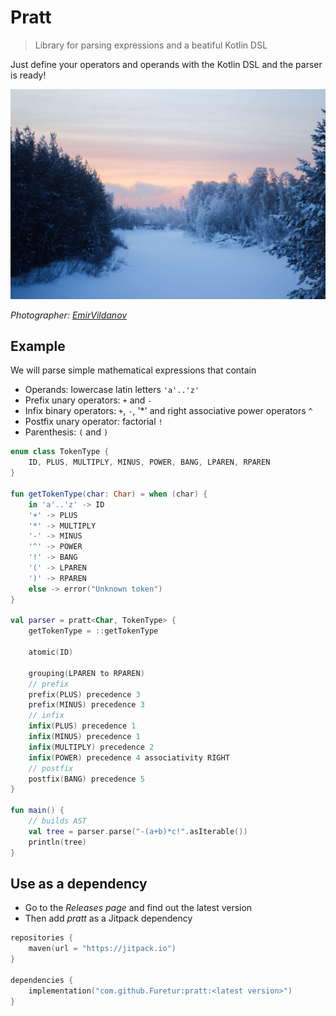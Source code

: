 # Pratt

> Library for parsing expressions and a beatiful Kotlin DSL

Just define your operators and operands with the Kotlin DSL and the parser is ready!

![Dawn and trees](img/dawn_and_trees.jpg)

*Photographer: [EmirVildanov](https://github.com/EmirVildanov)*

## Example

We will parse simple mathematical expressions that contain

* Operands: lowercase latin letters `'a'..'z'`
* Prefix unary operators: `+` and `-`
* Infix binary operators: `+`, `-`, '*' and right associative power operators `^`
* Postfix unary operator: factorial `!`
* Parenthesis: `(` and `)`

```kotlin
enum class TokenType {
    ID, PLUS, MULTIPLY, MINUS, POWER, BANG, LPAREN, RPAREN
}

fun getTokenType(char: Char) = when (char) {
    in 'a'..'z' -> ID
    '+' -> PLUS
    '*' -> MULTIPLY
    '-' -> MINUS
    '^' -> POWER
    '!' -> BANG
    '(' -> LPAREN
    ')' -> RPAREN
    else -> error("Unknown token")
}

val parser = pratt<Char, TokenType> {
    getTokenType = ::getTokenType

    atomic(ID)

    grouping(LPAREN to RPAREN)
    // prefix
    prefix(PLUS) precedence 3
    prefix(MINUS) precedence 3
    // infix
    infix(PLUS) precedence 1
    infix(MINUS) precedence 1
    infix(MULTIPLY) precedence 2
    infix(POWER) precedence 4 associativity RIGHT
    // postfix
    postfix(BANG) precedence 5
}

fun main() {
    // builds AST
    val tree = parser.parse("-(a+b)*c!".asIterable())
    println(tree)
}
```

## Use as a dependency

* Go to the _Releases page_ and find out the latest version
* Then add _pratt_ as a Jitpack dependency

```kotlin
repositories {
    maven(url = "https://jitpack.io")
}

dependencies {
    implementation("com.github.Furetur:pratt:<latest version>")
}
```
